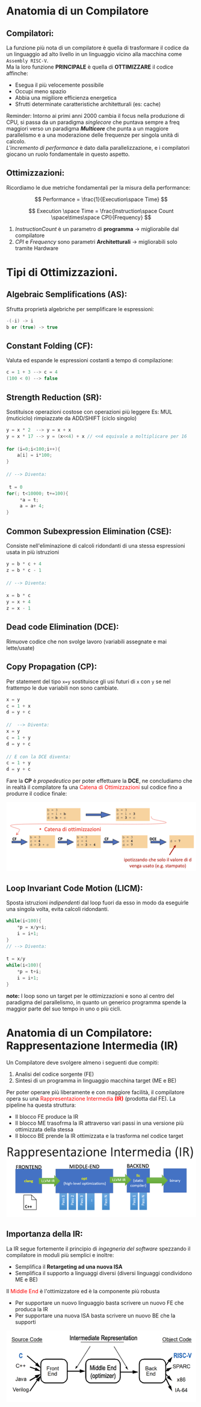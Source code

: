 # Anatomia di un Compilatore

## Compilatori:

La funzione più nota di un compilatore è quella di trasformare il codice da un linguaggio ad alto livello in un linguaggio vicino alla macchina come `Assembly RISC-V`.  
Ma la loro funzione **PRINCIPALE** è quella di **OTTIMIZZARE** il codice affinche:

- Esegua il più velocemente possibile
- Occupi meno spazio
- Abbia una migiliore efficienza energetica
- Sfrutti determinate caratteristiche architetturali (es: cache)

Reminder: Intorno ai primi anni 2000 cambia il focus nella produzione di CPU, si passa da un paradigma _singlecore_ che puntava sempre a freq maggiori verso un paradigma **_Multicore_** che punta a un maggiore parallelismo e a una moderazione delle frequenze per singola unità di calcolo.  
_L'incremento di performance_ è dato dalla parallelizzazione, e i compilatori giocano un ruolo fondamentale in questo aspetto.

## Ottimizzazioni:

Ricordiamo le due metriche fondamentali per la misura della performance:

$$
Performance = \frac{1}{Execution\space Time}
$$

$$
Execution \space Time = \frac{Instruction\space Count \space\times\space CPI}{Frequency}
$$

1. $Instruction Count$ è un parametro di **programma** -> migliorabile dal compilatore
2. $CPI$ e $Frequency$ sono parametri **Architetturali** -> migliorabili solo tramite Hardware

# Tipi di Ottimizzazioni.

## Algebraic Semplifications (AS):

Sfrutta proprietà algebriche per semplificare le espressioni:

```c++
-(-i) -> i
b or (true) -> true
```

## Constant Folding (CF):

Valuta ed espande le espressioni costanti a tempo di compilazione:

```c++
c = 1 + 3 --> c = 4
(100 < 0) --> false
```

## Strength Reduction (SR):

Sostituisce operazioni costose con operazioni più leggere
Es: MUL (muticiclo) rimpiazzate da ADD/SHIFT (ciclo singolo)

```c++
y = x * 2  --> y = x + x
y = x * 17 --> y = (x<<4) + x // <<4 equivale a moltiplicare per 16

for (i=0;i<100;i++){
	a[i] = i*100;
}

// --> Diventa:

 t = 0
for(; t<10000; t+=100){
	 *a = t;
	 a = a+ 4;
}
```

## Common Subexpression Elimination (CSE):

Consiste nell'eliminazione di calcoli ridondanti di una stessa espressioni usata in più istruzioni

```c++
y = b * c + 4
z = b * c - 1

// --> Diventa:

x = b * c
y = x + 4
z = x - 1
```

## Dead code Elimination (DCE):

Rimuove codice che non svolge lavoro (variabili assegnate e mai lette/usate)

## Copy Propagation (CP):

Per statement del tipo `x=y` sostituisce gli usi futuri di `x` con `y` se nel frattempo le due variabili non sono cambiate.

```c++
x = y
c = 1 + x
d = y + c

//  --> Diventa:
x = y
c = 1 + y
d = y + c

// E con la DCE diventa:
c = 1 + y
d = y + c
```

Fare la **CP** è _propedeutico_ per poter effettuare la **DCE**, ne concludiamo che in realtà il compilatore fa una <span style="color:red;">Catena di Ottimizzazioni</span> sul codice fino a produrre il codice finale:

![Catena Ottimizzazioni](../../images/catena_ottimizzazioni.png)

## Loop Invariant Code Motion (LICM):

Sposta istruzioni _indipendenti_ dal loop fuori da esso in modo da eseguirle una singola volta, evita calcoli ridondanti.

```c++
while(i<100){
	*p = x/y+i;
	i = i+1;
}
// --> Diventa:

t = x/y
while(i<100){
	*p = t+i;
	i = i+1;
}
```

**note:** I loop sono un target per le ottimizzazioni e sono al centro del paradigma del parallelismo, in quanto un generico programma spende la maggior parte del suo tempo in uno o più cicli.

# Anatomia di un Compilatore: Rappresentazione Intermedia (IR)

Un Compilatore deve svolgere almeno i seguenti due compiti:

1. Analisi del codice sorgente (FE)
2. Sintesi di un programma in linguaggio macchina target (ME e BE)

Per poter operare più liberamente e con maggiore facilità, il compilatore opera su una <span style="color:red;">Rappresentazione Intermedia **(IR)**</span> (prodotta dal FE). La pipeline ha questa struttura:

- Il blocco FE produce la IR
- Il blocco ME trasofrma la IR attraverso vari passi in una versione più ottimizzata della stessa
- Il blocco BE prende la IR ottimizzata e la trasforma nel codice target

![pipeline compilatore](../../images/toolchain_compilatore.png)

## Importanza della IR:

La IR segue fortemente il principio di _ingegneria del software_ spezzando il compilatore in moduli più semplici e inoltre:

- Semplifica il **Retargeting ad una nuova ISA**
- Semplifica il supporto a linguaggi diversi (diversi linguaggi condividono ME e BE)

Il <span style="color:red;">Middle End</span> è l'ottimizzatore ed è la componente più robusta

- Per supportare un nuovo linguaggio basta scrivere un nuovo FE che produca la IR
- Per supportare una nuova ISA basta scrivere un nuovo BE che la supporti

![middleEnd](../../images/middleEndisKey.png)
